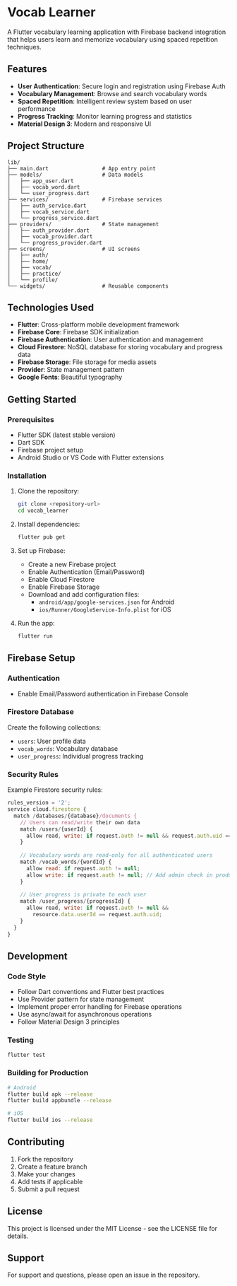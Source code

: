 # Vocab Learner

A Flutter vocabulary learning application with Firebase backend integration that helps users learn and memorize vocabulary using spaced repetition techniques.

## Features

- **User Authentication**: Secure login and registration using Firebase Auth
- **Vocabulary Management**: Browse and search vocabulary words
- **Spaced Repetition**: Intelligent review system based on user performance
- **Progress Tracking**: Monitor learning progress and statistics
- **Material Design 3**: Modern and responsive UI

## Project Structure

```
lib/
├── main.dart                 # App entry point
├── models/                   # Data models
│   ├── app_user.dart
│   ├── vocab_word.dart
│   └── user_progress.dart
├── services/                 # Firebase services
│   ├── auth_service.dart
│   ├── vocab_service.dart
│   └── progress_service.dart
├── providers/                # State management
│   ├── auth_provider.dart
│   ├── vocab_provider.dart
│   └── progress_provider.dart
├── screens/                  # UI screens
│   ├── auth/
│   ├── home/
│   ├── vocab/
│   ├── practice/
│   └── profile/
└── widgets/                  # Reusable components
```

## Technologies Used

- **Flutter**: Cross-platform mobile development framework
- **Firebase Core**: Firebase SDK initialization
- **Firebase Authentication**: User authentication and management
- **Cloud Firestore**: NoSQL database for storing vocabulary and progress data
- **Firebase Storage**: File storage for media assets
- **Provider**: State management pattern
- **Google Fonts**: Beautiful typography

## Getting Started

### Prerequisites

- Flutter SDK (latest stable version)
- Dart SDK
- Firebase project setup
- Android Studio or VS Code with Flutter extensions

### Installation

1. Clone the repository:
   ```bash
   git clone <repository-url>
   cd vocab_learner
   ```

2. Install dependencies:
   ```bash
   flutter pub get
   ```

3. Set up Firebase:
   - Create a new Firebase project
   - Enable Authentication (Email/Password)
   - Enable Cloud Firestore
   - Enable Firebase Storage
   - Download and add configuration files:
     - `android/app/google-services.json` for Android
     - `ios/Runner/GoogleService-Info.plist` for iOS

4. Run the app:
   ```bash
   flutter run
   ```

## Firebase Setup

### Authentication
- Enable Email/Password authentication in Firebase Console

### Firestore Database
Create the following collections:
- `users`: User profile data
- `vocab_words`: Vocabulary database
- `user_progress`: Individual progress tracking

### Security Rules
Example Firestore security rules:
```javascript
rules_version = '2';
service cloud.firestore {
  match /databases/{database}/documents {
    // Users can read/write their own data
    match /users/{userId} {
      allow read, write: if request.auth != null && request.auth.uid == userId;
    }
    
    // Vocabulary words are read-only for all authenticated users
    match /vocab_words/{wordId} {
      allow read: if request.auth != null;
      allow write: if request.auth != null; // Add admin check in production
    }
    
    // User progress is private to each user
    match /user_progress/{progressId} {
      allow read, write: if request.auth != null && 
        resource.data.userId == request.auth.uid;
    }
  }
}
```

## Development

### Code Style
- Follow Dart conventions and Flutter best practices
- Use Provider pattern for state management
- Implement proper error handling for Firebase operations
- Use async/await for asynchronous operations
- Follow Material Design 3 principles

### Testing
```bash
flutter test
```

### Building for Production
```bash
# Android
flutter build apk --release
flutter build appbundle --release

# iOS
flutter build ios --release
```

## Contributing

1. Fork the repository
2. Create a feature branch
3. Make your changes
4. Add tests if applicable
5. Submit a pull request

## License

This project is licensed under the MIT License - see the LICENSE file for details.

## Support

For support and questions, please open an issue in the repository.
